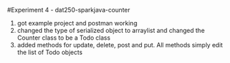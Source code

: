 #Experiment 4 - dat250-sparkjava-counter

1. got example project and postman working
2. changed the type of serialized object to arraylist and changed the Counter class to be a Todo class
3. added methods for update, delete, post and put. All methods simply edit the list of Todo objects

